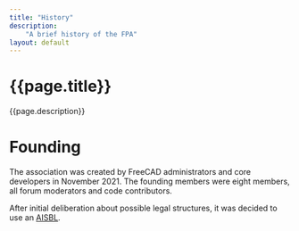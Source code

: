 ```yaml
---
title: "History"
description:
    "A brief history of the FPA"
layout: default
---
```


# {{page.title}}

{{page.description}}

# Founding

The association was created by FreeCAD administrators and core developers in November 2021.
The founding members were eight members, all forum moderators and code contributors.

After initial deliberation about possible legal structures, it was decided to use an [AISBL](../corporate/aisbl_guide.md).


